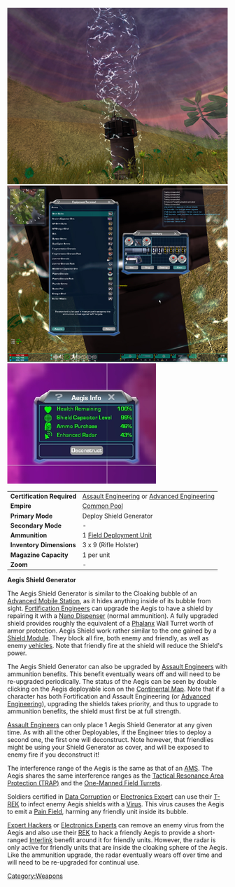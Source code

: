 ![](images/AegisGenerator.jpg "fig:AegisGenerator.jpg")
![](images/AegisAmmo.jpg "fig:AegisAmmo.jpg")
![](images/AegisInfo.jpg "fig:AegisInfo.jpg")

|                            |                                                                                                  |
| -------------------------- | ------------------------------------------------------------------------------------------------ |
| **Certification Required** | [Assault Engineering](Assault_Engineering.md) or [Advanced Engineering](Advanced_Engineering.md) |
| **Empire**                 | [Common Pool](Common_Pool.md)                                                                    |
| **Primary Mode**           | Deploy Shield Generator                                                                          |
| **Secondary Mode**         | \-                                                                                               |
| **Ammunition**             | 1 [Field Deployment Unit](Field_Deployment_Unit.md)                                              |
| **Inventory Dimensions**   | 3 x 9 (Rifle Holster)                                                                            |
| **Magazine Capacity**      | 1 per unit                                                                                       |
| **Zoom**                   | \-                                                                                               |

**Aegis Shield Generator**

The Aegis Shield Generator is similar to the Cloaking bubble of an
[Advanced Mobile Station](Advanced_Mobile_Station.md), as it
hides anything inside of its bubble from sight. [Fortification
Engineers](Fortification_Engineering.md) can upgrade the Aegis
to have a shield by repairing it with a [Nano
Dispenser](Nano_Dispenser.md) (normal ammunition). A fully
upgraded shield provides roughly the equivalent of a
[Phalanx](Phalanx.md) Wall Turret worth of armor protection.
Aegis Shield work rather similar to the one gained by a [Shield
Module](Shield_Module.md). They block all fire, both enemy and
friendly, as well as enemy [vehicles](vehicle.md). Note that
friendly fire at the shield will reduce the Shield's power.

The Aegis Shield Generator can also be upgraded by [Assault
Engineers](Assault_Engineering.md) with ammunition benefits.
This benefit eventually wears off and will need to be re-upgraded
periodically. The status of the Aegis can be seen by double clicking on
the Aegis deployable icon on the [Continental
Map](Continental_Map.md). Note that if a character has both
Fortification and Assault Engineering (or [Advanced
Engineering](Advanced_Engineering.md)), upgrading the shields
takes priority, and thus to upgrade to ammunition benefits, the shield
must first be at full strength.

[Assault Engineers](Assault_Engineering.md) can only place 1
Aegis Shield Generator at any given time. As with all the other
Deployables, if the Engineer tries to deploy a second one, the first one
will deconstruct. Note however, that friendlies might be using your
Shield Generator as cover, and will be exposed to enemy fire if you
deconstruct it!

The interference range of the Aegis is the same as that of an
[AMS](Advanced_Mobile_Station.md). The Aegis shares the same
interference ranges as the [Tactical Resonance Area Protection
(TRAP)](Tactical_Resonance_Area_Protection.md) and the
[One-Manned Field Turrets](One-Manned_Field_Turret.md).

Soldiers certified in [Data Corruption](Data_Corruption.md) or
[Electronics Expert](Electronics_Expert.md) can use their
[T-REK](T-REK.md) to infect enemy Aegis shields with a
[Virus](Virus.md). This virus causes the Aegis to emit a [Pain
Field](Pain_Field.md), harming any friendly unit inside its
bubble.

[Expert Hackers](Expert_Hacking.md) or [Electronics
Experts](Electronics_Expert.md) can remove an enemy virus from
the Aegis and also use their [REK](Remote_Electronics_Kit.md) to hack a friendly
Aegis to provide a short-ranged [Interlink](Interlink.md)
benefit around it for friendly units. However, the radar is only active
for friendly units that are inside the cloaking sphere of the Aegis.
Like the ammunition upgrade, the radar eventually wears off over time
and will need to be re-upgraded for continual use.

[Category:Weapons](Category:Weapons.md)
